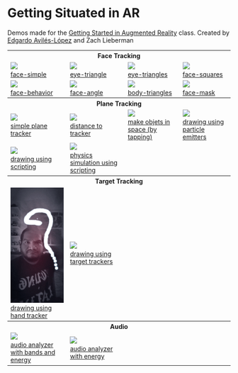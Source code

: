 # Getting Situated in AR

Demos made for the [Getting Started in Augmented Reality](https://sfpc.io/cocoon/programs/#augmented-reality) class. Created by [Edgardo Avilés-López](https://github.com/eaviles) and Zach Lieberman

<table cellpadding="0" cellspacing="20" border="0">
  <tr>
    <th colspan="4">Face Tracking</th>
  </tr>
  <tr>
    <td>
      <a href="./sparkArDemos/faceTracking/face-simple">
        <img src="./sparkArDemos/faceTracking/face-simple/demo.gif" width="256" /><br />
        face-simple
      </a>
    </td>
    <td>
      <a href="./sparkArDemos/faceTracking/eye-triangle">
        <img src="./sparkArDemos/faceTracking/eye-triangle/demo.gif" width="256" /><br />
        eye-triangle
      </a>
    </td>
    <td>
      <a href="./sparkArDemos/faceTracking/eye-triangles">
        <img src="./sparkArDemos/faceTracking/eye-triangles/demo.gif" width="256" /><br />
        eye-triangles
      </a>
    </td>
    <td>
      <a href="./sparkArDemos/faceTracking/face-squares">
        <img src="./sparkArDemos/faceTracking/face-squares/demo.gif" width="256" /><br />
        face-squares
      </a>
    </td>
  </tr>
  <tr>
    <td>
      <a href="./sparkArDemos/faceTracking/face-behavior">
        <img src="./sparkArDemos/faceTracking/face-behavior/demo.gif" width="256" /><br />
        face-behavior
      </a>
    </td>
    <td>
      <a href="./sparkArDemos/faceTracking/face-angle">
        <img src="./sparkArDemos/faceTracking/face-angle/demo.gif" width="256" /><br />
        face-angle
      </a>
    </td>
    <td>
      <a href="./sparkArDemos/faceTracking/body-triangles">
        <img src="./sparkArDemos/faceTracking/body-triangles/demo.gif" width="256" /><br />
        body-triangles
      </a>
    </td>
    <td>
      <a href="./sparkArDemos/faceTracking/face-mask">
        <img src="./sparkArDemos/faceTracking/face-mask/demo.gif" width="256" /><br />
        face-mask
      </a>
    </td>
  </tr>
  <tr>
    <th colspan="4">Plane Tracking</th>
  </tr>
  <tr>
    <td>
      <a href="./sparkArDemos/planeTracking/simplePlaneTracker">
        <img src="./sparkArDemos/planeTracking/simplePlaneTracker/demo.gif" width="256" /><br />
        simple plane tracker
      </a>
    </td>
    <td>
      <a href="./sparkArDemos/planeTracking/planeDistance">
        <img src="./sparkArDemos/planeTracking/planeDistance/demo.gif" width="256" /><br />
        distance to tracker
      </a>
    </td>
    <td>
      <a href="./sparkArDemos/planeTracking/makeObjectsInSpace">
        <img src="./sparkArDemos/planeTracking/makeObjectsInSpace/demo.gif" width="256" /><br />
         make objets in space (by tapping)
      </a>
    </td>
    <td>
      <a href="./sparkArDemos/planeTracking/drawing">
        <img src="./sparkArDemos/planeTracking/drawing/demo.gif" width="256" /><br />
        drawing using particle emitters
      </a>
    </td>
  </tr>
  <tr>
    <td>
      <a href="./sparkArDemos/planeTracking/plane-drawing">
        <img src="./sparkArDemos/planeTracking/plane-drawing/demo.gif" width="256" /><br />
        drawing using scripting
      </a>
    </td>
    <td>
      <a href="./sparkArDemos/planeTracking/plane-spheres">
        <img src="./sparkArDemos/planeTracking/plane-spheres/demo.gif" width="256" /><br />
        physics simulation using scripting
      </a>
    </td>
    <td>&nbsp;</td>
    <td>&nbsp;</td>
  </tr>
  <tr>
    <th colspan="4">Target Tracking</th>
  </tr>
  <tr>
    <td>
      <a href="./sparkArDemos/targetTracking/hand-light-drawing">
        <img src="./sparkArDemos/targetTracking/hand-light-drawing/demo.gif" width="256" /><br />
        drawing using hand tracker
      </a>
    </td>
    <td>
      <a href="./sparkArDemos/targetTracking/marker-drawing">
        <img src="./sparkArDemos/targetTracking/marker-drawing/demo.gif" width="256" /><br />
        drawing using target trackers
      </a>
    </td>
    <td>&nbsp;</td>
    <td>&nbsp;</td>
  </tr>
  <tr>
    <th colspan="4">Audio</th>
  </tr>
  <tr>
    <td>
      <a href="./sparkArDemos/audio/face-audio-analyzer">
        <img src="./sparkArDemos/audio/face-audio-analyzer/demo.gif" width="256" /><br />
        audio analyzer with bands and energy
      </a>
    </td>
    <td>
      <a href="./sparkArDemos/audio/face-audio-energy">
        <img src="./sparkArDemos/audio/face-audio-energy/demo.gif" width="256" /><br />
        audio analyzer with energy
      </a>
    </td>
    <td>&nbsp;</td>
    <td>&nbsp;</td>
  </tr>
</table>
